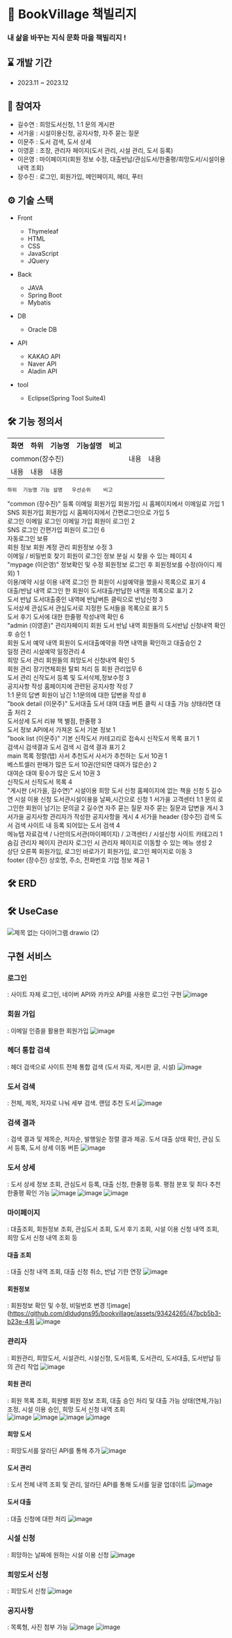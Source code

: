 # 📖 BookVillage 책빌리지
### 내 삶을 바꾸는 지식 문화 마을 책빌리지 !

## ⌛ 개발 기간

- 2023.11 ~ 2023.12

## 👥 참여자
- 길수연 : 희망도서신청, 1:1 문의 게시판
- 서가을 : 시설이용신청, 공지사항, 자주 묻는 질문
- 이문주 : 도서 검색, 도서 상세
- 이영훈 : 조장, 관리자 페이지(도서 관리, 시설 관리, 도서 등록)  
- 이은영 : 마이페이지(회원 정보 수정, 대출반납/관심도서/한줄평/희망도서/시설이용 내역 조회)
- 장수진 : 로그인, 회원가입, 메인페이지, 헤더, 푸터


## ⚙️ 기술 스택

- Front
  - Thymeleaf
  - HTML
  - CSS
  - JavaScript
  - JQuery

- Back
  - JAVA
  - Spring Boot
  - Mybatis
 
- DB
  - Oracle DB

- API
  - KAKAO API
  - Naver API
  - Aladin API
 
- tool
  - Eclipse(Spring Tool Suite4)


## 🛠 기능 정의서
<table>
  <tr>
    <th>화면</th>
    <th>하위</th>
    <th>기능명</th>
    <th>기능설명</th>
    <th>비고</th>
  </tr>
  <tr>
    <td colspan="7">common(장수진)</td>
    <td>내용</td>
    <td>내용</td>
  </tr>
  <tr>
    <td>내용</td>
    <td>내용</td>
    <td>내용</td>
  </tr>
</table>


	하위	기능명	기능 설명	우선순위	비고
"common 
(장수진)"	등록	이메일 회원가입	회원가입 시 홈페이지에서 이메일로 가입	1	
		SNS 회원가입	회원가입 시 홈페이지에서 간편로그인으로 가입	5	
	로그인	이메일 로그인	이메일 가입 회원이 로그인	2	
		SNS 로그인	간편가입 회원이 로그인	6	
		자동로그인	보류		
	회원 정보	회원 계정 관리	회원정보 수정	3	
		이메일 / 비밀번호 찾기	회원이 로그인 정보 분실 시 찾을 수 있는 페이지	4	
"mypage
(이은영)"	정보확인 및 수정	회원정보	로그인 후 회원정보를 수정(아이디 제외)	1	
	이용/예약	시설 이용 내역	로그인 한 회원이 시설예약을 했을시 목록으로 표기	4	
		대출/반납 내역	로그인 한 회원이 도서대출/반납한 내역을 목록으로 표기	2	
		도서 반납	도서대출중인 내역에 반납버튼 클릭으로 반납신청	3	
	도서상세	관심도서	관심도서로 지정한 도서들을 목록으로 표기	5	
		도서 후기	도서에 대한 한줄평 작성내역 확인	6	
"admin
(이영훈)"	관리자페이지	회원 도서 반납 내역	회원들의 도서반납 신청내역 확인 후 승인	1	
		회원 도서 예약 내역	회원이 도서대출예약을 하면 내역을 확인하고 대출승인	2	
		일정 관리	시설예약 일정관리	4	
		희망 도서 관리	회원들의 희망도서 신청내역 확인	5	
		회원 관리	장기연체회원 탈퇴 처리 등 회원 관리업무	6	
		도서 관리	신작도서 등록 및 도서삭제,정보수정	3	
		공지사항 작성	홈페이지에 관련된 공지사항 작성	7	
		1:1 문의 답변	회원이 남긴 1:1문의에 대한 답변을 작성	8	
"book detail
(이문주)"	도서대출	도서 대여	대출 버튼 클릭 시 대출 가능 상태라면 대출 처리	2	
	도서상세	도서 리뷰	책 별점, 한줄평	3	
		도서 정보	API에서 가져온 도서 기본 정보	1	
"book list
(이문주)"	기본	신작도서	카테고리로 접속시 신작도서 목록 표기	1	
	검색시	검색결과	도서 검색 시 검색 결과 표기	2	
main	목록 정렬(탭)	사서 추천도서	사서가 추천하는 도서 10권	1	
		베스트셀러	판매가 많은 도서 10권(안되면 대여가 많은순)	2	
		대여순	대여 횟수가 많은 도서 10권	3	
		신작도서	신작도서 목록	4	
"게시판
(서가을, 길수연)"	시설이용	희망 도서 신청	홈페이지에 없는 책을 신청	5	길수연
		시설 이용 신청	도서관시설이용을 날짜,시간으로 신청	1	서가을
	고객센터	1:1 문의	로그인한 회원이 남기는 문의글	2	길수연
		자주 묻는 질문	자주 묻는 질문과 답변을 게시	3	서가을
		공지사항	관리자가 작성한 공지사항을 게시	4	서가을
header (장수진)	검색	도서 검색	사이트 내 등록 되어있는 도서 검색	4	
	메뉴탭	자료검색 / 나만의도서관(마이페이지) / 고객센터 / 시설신청	사이트 카테고리	1	
	숨김	관리자 페이지	관리자 로그인 시 관리자 페이지로 이동할 수 있는 메뉴 생성	2	
	상단 오른쪽	회원가입, 로그인 바로가기	회원가입, 로그인 페이지로 이동	3	
footer (장수진)		상호명, 주소, 전화번호	기업 정보 제공	1	

## 🛠 ERD

## 🛠 UseCase
![제목 없는 다이어그램 drawio (2)](https://github.com/dldudgns95/bookvillage/assets/93424265/18d7213f-1add-4be5-a00a-980ff2478059)


## 구현 서비스
### 로그인 
: 사이트 자체 로그인, 네이버 API와 카카오 API를 사용한 로그인 구현
  ![image](https://github.com/dldudgns95/bookvillage/assets/93424265/1e5dc864-92ec-41f4-af93-6087ca15f89a)
  
### 회원 가입
: 이메일 인증을 활용한 회원가입
  ![image](https://github.com/dldudgns95/bookvillage/assets/93424265/d49d9c8c-168a-49c6-a413-c5e17dc84f90)

### 헤더 통합 검색
: 헤더 검색으로 사이트 전체 통합 검색 (도서 자료, 게시판 글, 시설)
![image](https://github.com/dldudgns95/bookvillage/assets/93424265/f2691f44-d43c-44c9-b6b9-c38f1d1d817d)

### 도서 검색 
: 전체, 제목, 저자로 나눠 세부 검색. 랜덤 추천 도서
  ![image](https://github.com/dldudgns95/bookvillage/assets/93424265/f7929752-b686-47ae-95ba-b12a82023509)

### 검색 결과 
: 검색 결과 및 제목순, 저자순, 발행일순 정렬 결과 제공. 도서 대출 상태 확인, 관심 도서 등록, 도서 상세 이동 버튼
  ![image](https://github.com/dldudgns95/bookvillage/assets/93424265/d7b7baec-edc7-48b2-81d3-fdb057ff8a99)

### 도서 상세 
: 도서 상세 정보 조회, 관심도서 등록, 대출 신청, 한줄평 등록. 평점 분포 및 최다 추천 한줄평 확인 가능
  ![image](https://github.com/dldudgns95/bookvillage/assets/93424265/3c7a0557-dc10-4217-b370-3456dfaa8ff4)
  ![image](https://github.com/dldudgns95/bookvillage/assets/93424265/3cc0c26c-9ece-4c3e-8094-0e48a097ea8e)
  ![image](https://github.com/dldudgns95/bookvillage/assets/93424265/ab6717e6-1698-4e88-9d10-3aef73c2afb7)


### 마이페이지
: 대출조회, 회원정보 조회, 관심도서 조회, 도서 후기 조회, 시설 이용 신청 내역 조회, 희망 도서 신청 내역 조회 등
#### 대출 조회
: 대출 신청 내역 조회, 대출 신청 취소, 반납 기한 연장
![image](https://github.com/dldudgns95/bookvillage/assets/93424265/a8a5ac34-0a4f-4594-81ec-0a97cfb8e7ad)

#### 회원정보
: 회원정보 확인 및 수정, 비밀번호 변경
![image](https://github.com/dldudgns95/bookvillage/assets/93424265/47bcb5b3-b23e-4회
![image](https://github.com/dldudgns95/bookvillage/assets/93424265/cb716a0b-c3b1-4884-af12-39c0c5f23cd5)


### 관리자
: 회원관리, 희망도서, 시설관리, 시설신청, 도서등록, 도서관리, 도서대출, 도서반납 등의 관리 작업
![image](https://github.com/dldudgns95/bookvillage/assets/93424265/8bbbfdce-cdb2-4171-ba0b-5d759e3368cd)

#### 회원 관리
: 회원 목록 조회, 회원별 회원 정보 조회, 대출 승인 처리 및 대출 가능 상태(연체,가능) 조정, 시설 이용 승인, 희망 도서 신청 내역 조회  
![image](https://github.com/dldudgns95/bookvillage/assets/93424265/d90cec0b-88f6-46ad-9cdf-6719ec108af9)
![image](https://github.com/dldudgns95/bookvillage/assets/93424265/ce254ead-9211-4e4d-8268-fb609283d240)
![image](https://github.com/dldudgns95/bookvillage/assets/93424265/a05ccfdf-1668-4d2f-a386-b12f443d57c4)
![image](https://github.com/dldudgns95/bookvillage/assets/93424265/fdad4541-b38e-46be-9423-c5b5ccc433f8)

#### 희망 도서
: 희망도서를 알라딘 API를 통해 추가
![image](https://github.com/dldudgns95/bookvillage/assets/93424265/e4e93d78-917f-4458-8c76-90cf77e5e7f4)

#### 도서 관리
: 도서 전체 내역 조회 및 관리, 알라딘 API를 통해 도서를 일괄 업데이트
![image](https://github.com/dldudgns95/bookvillage/assets/93424265/439df0bb-1ad3-4e32-ab06-20da80a0ed54)

#### 도서 대출
: 대출 신청에 대한 처리
![image](https://github.com/dldudgns95/bookvillage/assets/93424265/9a44c95a-a370-4822-a2e9-e9a92f0b7d68)

### 시설 신청
: 희망하는 날짜에 원하는 시설 이용 신청
![image](https://github.com/dldudgns95/bookvillage/assets/93424265/e13e165b-2ebc-4b44-a5a5-ef694d6949e2)

### 희망도서 신청
: 희망도서 신청
![image](https://github.com/dldudgns95/bookvillage/assets/93424265/4a1f48cf-24e3-4f86-8445-d338f677e4a7)

### 공지사항
: 목록형, 사진 첨부 가능
![image](https://github.com/dldudgns95/bookvillage/assets/93424265/3cba20f7-f888-46c9-a201-aa36e2eaa67b)
![image](https://github.com/dldudgns95/bookvillage/assets/93424265/b95a020e-686b-42b8-943b-10e447700f17)



